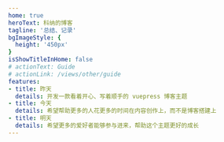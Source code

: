 ```yaml
---
home: true
heroText: 科纳的博客
tagline: '总结、记录'
bgImageStyle: {
  height: '450px'
}
isShowTitleInHome: false
# actionText: Guide
# actionLink: /views/other/guide
features:
- title: 昨天
  details: 开发一款看着开心、写着顺手的 vuepress 博客主题
- title: 今天
  details: 希望帮助更多的人花更多的时间在内容创作上，而不是博客搭建上
- title: 明天
  details: 希望更多的爱好者能够参与进来，帮助这个主题更好的成长
---
```


